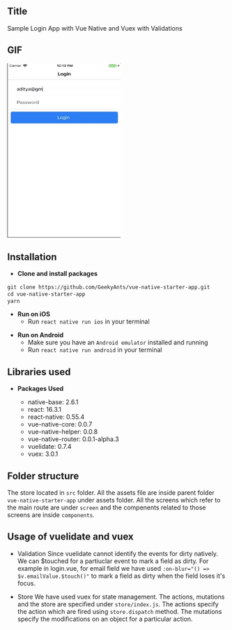 
## Title

Sample Login App with Vue Native and Vuex with Validations

## GIF

<img alt="vue-native-starter app" src="gif/vue-native-starter-app.gif" width="260" height="400" />

## Installation

* **Clone and install packages**

```
git clone https://github.com/GeekyAnts/vue-native-starter-app.git
cd vue-native-starter-app
yarn
```
* **Run on iOS**
    * Run `react native run ios` in your terminal

- **Run on Android**
    * Make sure you have an `Android emulator` installed and running
    * Run `react native run android` in your terminal

## Libraries used

* **Packages Used**

    * native-base: 2.6.1
    * react: 16.3.1
    * react-native: 0.55.4
    * vue-native-core: 0.0.7
    * vue-native-helper: 0.0.8
    * vue-native-router: 0.0.1-alpha.3
    * vuelidate: 0.7.4
    * vuex: 3.0.1

## Folder structure
   The store located in `src` folder. All the assets file are inside parent folder  `vue-native-starter-app` under assets folder.
    All the screens which refer to the main route are under `screen` and the compenents related to those screens are inside `components`.

## Usage of vuelidate and vuex 

* Validation
    Since vuelidate cannot identify the events for dirty natively. We can $touched for a partiuclar event to mark a field as dirty. For example in login.vue, for email field we have used `:on-blur="() => $v.emailValue.$touch()"` to mark a field as dirty when the field loses it's focus.

* Store
    We have used vuex for state management. The actions, mutations and the store are specified under `store/index.js`. The actions specify the action which are fired using `store.dispatch` method. The mutations specify the modifications on an object for a particular action.